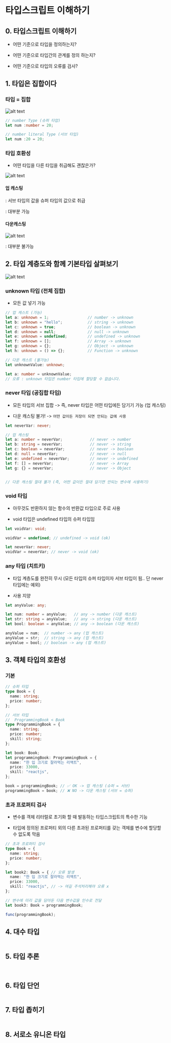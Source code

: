 # 타입스크립트 이해하기

## 0. 타입스크립트 이해하기

- 어떤 기준으로 타입을 정의하는지?

- 어떤 기준으로 타입간의 관계를 정의 하는지?

- 어떤 기준으로 타입의 오류를 검사?

## 1. 타입은 집합이다

### 타입 = 집합

![alt text](<img/스크린샷 2025-02-23 오후 2.25.23.png>)

``` ts
// number Type (슈퍼 타압)
let num :number = 20;

// number literal Type (서브 타입)
let num :20 = 20;
```

### 타입 호환성

- 어떤 타입을 다른 타입을 취급해도 괜찮은가? 

![alt text](<img/스크린샷 2025-02-23 오후 2.29.29.png>)

#### 업 캐스팅

: 서브 타입의 값을 슈퍼 타입의 값으로 취급

: 대부분 가능

#### 다운캐스팅

![alt text](<img/스크린샷 2025-02-23 오후 2.31.02.png>)

: 대부분 불가능


## 2. 타입 계층도와 함께 기본타입 살펴보기

![alt text](타입계층도.png)

### unknown 타입 (전체 집합)

- 모든 값 넣기 가능

```ts
// 업 캐스트 (가능)
let a: unknown = 1;                 // number -> unknown
let b: unknown = "hello";           // string -> unknown
let c: unknown = true;              // boolean -> unknown
let d: unknown = null;              // null -> unknown
let e: unknown = undefined;         // undefined -> unknown
let f: unknown = [];                // Array -> unknown
let g: unknown = {};                // Object -> unknown
let h: unknown = () => {};          // Function -> unknown

// 다운 캐스트 (불가능)
let unknownValue: unknown;

let a: number = unknownValue;
// 오류 : unknown 타입은 number 타입에 할당할 수 없습니다.

```

### never 타입 (공집합 타입)

- 모든 타입의 서브 집합 -> 즉, never 타입은 어떤 타입에든 담기기 가능 (업 캐스팅)

- 다운 캐스팅 불가! -> `어떤 값이든 저장이 되면 안되는 값에 사용`

```ts
let neverVar: never;

// 업 캐스팅
let a: number = neverVar;            // never -> number
let b: string = neverVar;            // never -> string
let c: boolean = neverVar;           // never -> boolean
let d: null = neverVar;              // never -> null
let e: undefined = neverVar;         // never -> undefined
let f: [] = neverVar;                // never -> Array
let g: {} = neverVar;                // never -> Object


// 다운 캐스팅 절대 불가 (즉, 어떤 값이든 절대 담기면 안되는 변수에 사용하기)
```

### void 타입

- 아무것도 반환하지 않는 함수의 반환값 타입으로 주로 사용

- void 타입은 undefined 타입의 슈퍼 타입임

```ts
let voidVar: void;

voidVar = undefined; // undefined -> void (ok)

let neverVar: never;
voidVar = neverVar; // never -> void (ok)
```

### any 타입 (치트키)

- 타입 계층도를 완전히 무시 (모든 타입의 슈퍼 타입이자 서브 타입이 됨.. 단 never타입에는 예외)

- 사용 지양

```ts
let anyValue: any;

let num: number = anyValue;   // any -> number (다운 캐스트)
let str: string = anyValue;   // any -> string (다운 캐스트)
let bool: boolean = anyValue; // any -> boolean (다운 캐스트)

anyValue = num;  // number -> any (업 캐스트)
anyValue = str;  // string -> any (업 캐스트)
anyValue = bool; // boolean -> any (업 캐스트)
```

## 3. 객체 타입의 호환성

### 기본

```ts
// 슈퍼 타입
type Book = {
  name: string;
  price: number;
};

// 서브 타입
//  ProgrammingBook < Book
type ProgrammingBook = {
  name: string;
  price: number;
  skill: string;
};

let book: Book;
let programmingBook: ProgrammingBook = {
  name: "한 입 크기로 잘라먹는 리액트",
  price: 33000,
  skill: "reactjs",
};

book = programmingBook; // ✅ OK -> 업 캐스팅 (슈퍼 = 서브)
programmingBook = book; // ❌ NO -> 다운 캐스팅 (서브 = 슈퍼)
```

### 초과 프로퍼티 검사

- 변수를 객체 리터럴로 초기화 할 때 발동하는 타입스크립트의 특수한 기능

-  타입에 정의된 프로퍼티 외의 다른 초과된 프로퍼티를 갖는 객체를 변수에 할당할 수 없도록 막음

```ts
// 초과 프로퍼티 검사
type Book = {
  name: string;
  price: number;
};

let book2: Book = { // 오류 발생
  name: "한 입 크기로 잘라먹는 리액트",
  price: 33000,
  skill: "reactjs", // -> 여길 주석처리해야 오류 x
};
```

```ts
// 변수에 미리 값을 담아둔 다음 변수값을 인수로 전달
let book3: Book = programmingBook;

func(programmingBook);
```

## 4. 대수 타입

```ts

```

## 5. 타입 추론

```ts

```

```ts

```

## 6. 타입 단언

```ts

```

## 7. 타입 좁히기

```ts

```

## 8. 서로소 유니온 타입

```ts

```